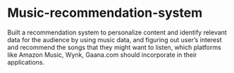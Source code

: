 # Music-recommendation-system
Built a recommendation system to personalize content and identify relevant data for the audience by using music data, and figuring out user’s interest and recommend the songs that they might want to listen, which platforms like Amazon Music, Wynk, Gaana.com should incorporate in their applications.
